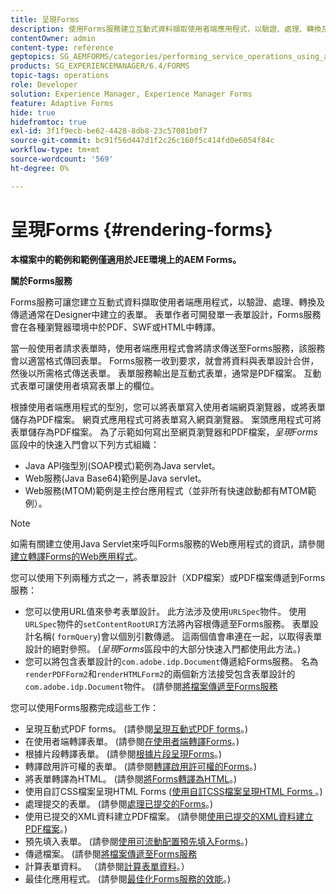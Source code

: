 ```yaml
---
title: 呈現Forms
description: 使用Forms服務建立互動式資料擷取使用者端應用程式，以驗證、處理、轉換及傳遞通常在Designer中建立的表單。 表單作者可開發單一表單設計，Forms服務會在各種瀏覽器環境中於PDF、SWF或HTML中轉譯。
contentOwner: admin
content-type: reference
geptopics: SG_AEMFORMS/categories/performing_service_operations_using_apis
products: SG_EXPERIENCEMANAGER/6.4/FORMS
topic-tags: operations
role: Developer
solution: Experience Manager, Experience Manager Forms
feature: Adaptive Forms
hide: true
hidefromtoc: true
exl-id: 3f1f9ecb-be62-4428-8db8-23c57081b0f7
source-git-commit: bc91f56d447d1f2c26c160f5c414fd0e6054f84c
workflow-type: tm+mt
source-wordcount: '569'
ht-degree: 0%

---
```


# 呈現Forms {#rendering-forms}

**本檔案中的範例和範例僅適用於JEE環境上的AEM Forms。**

**關於Forms服務**

Forms服務可讓您建立互動式資料擷取使用者端應用程式，以驗證、處理、轉換及傳遞通常在Designer中建立的表單。 表單作者可開發單一表單設計，Forms服務會在各種瀏覽器環境中於PDF、SWF或HTML中轉譯。

當一般使用者請求表單時，使用者端應用程式會將請求傳送至Forms服務，該服務會以適當格式傳回表單。 Forms服務一收到要求，就會將資料與表單設計合併，然後以所需格式傳送表單。 表單服務輸出是互動式表單，通常是PDF檔案。 互動式表單可讓使用者填寫表單上的欄位。

根據使用者端應用程式的型別，您可以將表單寫入使用者端網頁瀏覽器，或將表單儲存為PDF檔案。 網頁式應用程式可將表單寫入網頁瀏覽器。 案頭應用程式可將表單儲存為PDF檔案。 為了示範如何寫出至網頁瀏覽器和PDF檔案，*呈現Forms*&#x200B;區段中的快速入門會以下列方式組織：

* Java API強型別(SOAP模式)範例為Java servlet。
* Web服務(Java Base64)範例是Java servlet。
* Web服務(MTOM)範例是主控台應用程式（並非所有快速啟動都有MTOM範例）。

>[!NOTE]
>
>如需有關建立使用Java Servlet來呼叫Forms服務的Web應用程式的資訊，請參閱[建立轉譯Forms的Web應用程式](/help/forms/developing/creating-web-applications-renders-forms.md)。

您可以使用下列兩種方式之一，將表單設計（XDP檔案）或PDF檔案傳遞到Forms服務：

* 您可以使用URL值來參考表單設計。 此方法涉及使用`URLSpec`物件。 使用`URLSpec`物件的`setContentRootURI`方法將內容根傳遞至Forms服務。 表單設計名稱( `formQuery`)會以個別引數傳遞。 這兩個值會串連在一起，以取得表單設計的絕對參照。 (*呈現Forms*&#x200B;區段中的大部分快速入門都使用此方法。)
* 您可以將包含表單設計的`com.adobe.idp.Document`傳遞給Forms服務。 名為`renderPDFForm2`和`renderHTMLForm2`的兩個新方法接受包含表單設計的`com.adobe.idp.Document`物件。 (請參閱[將檔案傳遞至Forms服務](/help/forms/developing/passing-documents-forms-service.md)

您可以使用Forms服務完成這些工作：

* 呈現互動式PDF forms。 (請參閱[呈現互動式PDF forms](/help/forms/developing/rendering-interactive-pdf-forms.md)。)
* 在使用者端轉譯表單。 (請參閱[在使用者端轉譯Forms](/help/forms/developing/rendering-forms-client.md)。)
* 根據片段轉譯表單。 (請參閱[根據片段呈現Forms](/help/forms/developing/rendering-forms-based-fragments.md)。)
* 轉譯啟用許可權的表單。 (請參閱[轉譯啟用許可權的Forms](/help/forms/developing/rendering-rights-enabled-forms.md)。)
* 將表單轉譯為HTML。 (請參閱[將Forms轉譯為HTML](/help/forms/developing/rendering-forms-html.md)。)
* 使用自訂CSS檔案呈現HTML Forms ([使用自訂CSS檔案呈現HTML Forms ](/help/forms/developing/rendering-html-forms-using-custom.md)。)
* 處理提交的表單。 (請參閱[處理已提交的Forms](/help/forms/developing/handling-submitted-forms.md)。)
* 使用已提交的XML資料建立PDF檔案。 (請參閱[使用已提交的XML資料建立PDF檔案](/help/forms/developing/creating-pdf-documents-submitted-xml.md)。)
* 預先填入表單。 (請參閱[使用可流動配置預先填入Forms](/help/forms/developing/prepopulating-forms-flowable-layouts.md)。)
* 傳遞檔案。 (請參閱[將檔案傳遞至Forms服務](/help/forms/developing/passing-documents-forms-service.md)
* 計算表單資料。 （請參閱[計算表單資料](/help/forms/developing/calculating-form-data.md)。）
* 最佳化應用程式。 (請參閱[最佳化Forms服務的效能](/help/forms/developing/optimizing-performance-forms-service.md)。)
